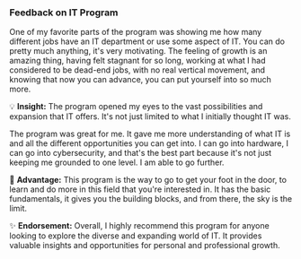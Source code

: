 ### Feedback on IT Program

One of my favorite parts of the program was showing me how many different jobs have an IT department or use some aspect of IT. You can do pretty much anything, it's very motivating. The feeling of growth is an amazing thing, having felt stagnant for so long, working at what I had considered to be dead-end jobs, with no real vertical movement, and knowing that now you can advance, you can put yourself into so much more. 

💡 **Insight:** The program opened my eyes to the vast possibilities and expansion that IT offers. It's not just limited to what I initially thought IT was. 

The program was great for me. It gave me more understanding of what IT is and all the different opportunities you can get into. I can go into hardware, I can go into cybersecurity, and that's the best part because it's not just keeping me grounded to one level. I am able to go further.

🔑 **Advantage:** This program is the way to go to get your foot in the door, to learn and do more in this field that you're interested in. It has the basic fundamentals, it gives you the building blocks, and from there, the sky is the limit.

✨ **Endorsement:** Overall, I highly recommend this program for anyone looking to explore the diverse and expanding world of IT. It provides valuable insights and opportunities for personal and professional growth.